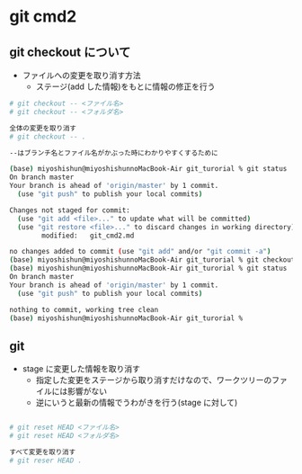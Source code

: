 # git cmd2

## git checkout について

- ファイルへの変更を取り消す方法
  - ステージ(add した情報)をもとに情報の修正を行う

```sh
# git checkout -- <ファイル名>
# git checkout -- <フォルダ名>

全体の変更を取り消す
# git checkout -- .

--はブランチ名とファイル名がかぶった時にわかりやすくするために
```

```sh
(base) miyoshishun@miyoshishunnoMacBook-Air git_turorial % git status
On branch master
Your branch is ahead of 'origin/master' by 1 commit.
  (use "git push" to publish your local commits)

Changes not staged for commit:
  (use "git add <file>..." to update what will be committed)
  (use "git restore <file>..." to discard changes in working directory)
        modified:   git_cmd2.md

no changes added to commit (use "git add" and/or "git commit -a")
(base) miyoshishun@miyoshishunnoMacBook-Air git_turorial % git checkout -- git_cmd2.md
(base) miyoshishun@miyoshishunnoMacBook-Air git_turorial % git status
On branch master
Your branch is ahead of 'origin/master' by 1 commit.
  (use "git push" to publish your local commits)

nothing to commit, working tree clean
(base) miyoshishun@miyoshishunnoMacBook-Air git_turorial %
```

## git

- stage に変更した情報を取り消す
  - 指定した変更をステージから取り消すだけなので、ワークツリーのファイルには影響がない
  - 逆にいうと最新の情報でうわがきを行う(stage に対して)

```sh

# git reset HEAD <ファイル名>
# git reset HEAD <フォルダ名>

すべて変更を取り消す
# git reser HEAD .
```
